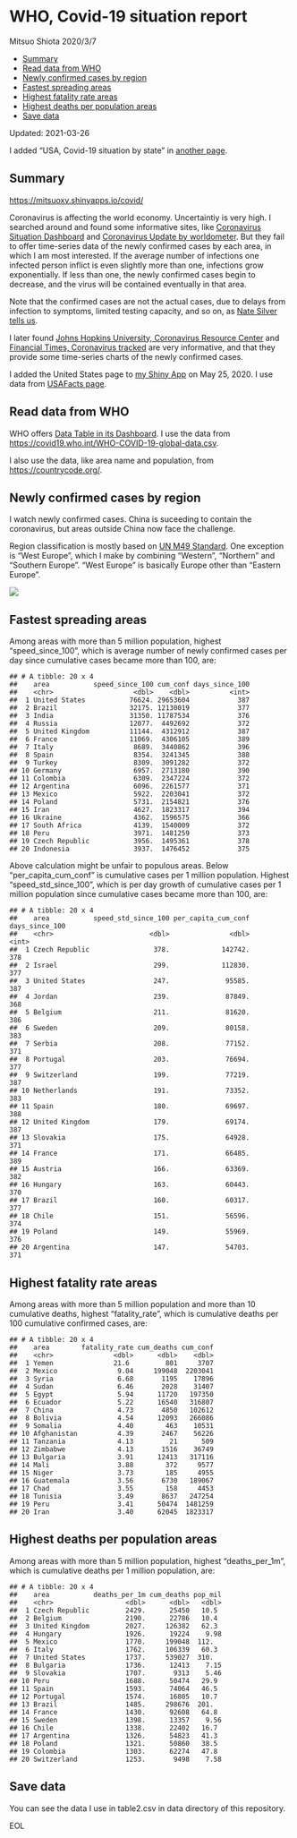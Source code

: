 WHO, Covid-19 situation report
================
Mitsuo Shiota
2020/3/7

-   [Summary](#summary)
-   [Read data from WHO](#read-data-from-who)
-   [Newly confirmed cases by region](#newly-confirmed-cases-by-region)
-   [Fastest spreading areas](#fastest-spreading-areas)
-   [Highest fatality rate areas](#highest-fatality-rate-areas)
-   [Highest deaths per population
    areas](#highest-deaths-per-population-areas)
-   [Save data](#save-data)

Updated: 2021-03-26

I added “USA, Covid-19 situation by state” in [another page](USA.md).

## Summary

<https://mitsuoxv.shinyapps.io/covid/>

Coronavirus is affecting the world economy. Uncertaintiy is very high. I
searched around and found some informative sites, like [Coronavirus
Situation
Dashboard](https://who.maps.arcgis.com/apps/opsdashboard/index.html#/c88e37cfc43b4ed3baf977d77e4a0667)
and [Coronavirus Update by
worldometer](https://www.worldometers.info/coronavirus/). But they fail
to offer time-series data of the newly confirmed cases by each area, in
which I am most interested. If the average number of infections one
infected person inflict is even slightly more than one, infections grow
exponentially. If less than one, the newly confirmed cases begin to
decrease, and the virus will be contained eventually in that area.

Note that the confirmed cases are not the actual cases, due to delays
from infection to symptoms, limited testing capacity, and so on, as
[Nate Silver tells
us](https://fivethirtyeight.com/features/coronavirus-case-counts-are-meaningless/).

I later found [Johns Hopkins University, Coronavirus Resource
Center](https://coronavirus.jhu.edu/) and [Financial Times, Coronavirus
tracked](https://www.ft.com/content/a26fbf7e-48f8-11ea-aeb3-955839e06441)
are very informative, and that they provide some time-series charts of
the newly confirmed cases.

I added the United States page to [my Shiny
App](https://mitsuoxv.shinyapps.io/covid/) on May 25, 2020. I use data
from [USAFacts
page](https://usafacts.org/visualizations/coronavirus-covid-19-spread-map/).

## Read data from WHO

WHO offers [Data Table in its Dashboard](https://covid19.who.int/table).
I use the data from
<https://covid19.who.int/WHO-COVID-19-global-data.csv>.

I also use the data, like area name and population, from
<https://countrycode.org/>.

## Newly confirmed cases by region

I watch newly confirmed cases. China is suceeding to contain the
coronavirus, but areas outside China now face the challenge.

Region classification is mostly based on [UN M49
Standard](https://unstats.un.org/unsd/methodology/m49/). One exception
is “West Europe”, which I make by combining “Western”, “Northern” and
“Southern Europe”. “West Europe” is basically Europe other than “Eastern
Europe”.

![](README_files/figure-gfm/chart-1.png)<!-- -->

## Fastest spreading areas

Among areas with more than 5 million population, highest
“speed\_since\_100”, which is average number of newly confirmed cases
per day since cumulative cases became more than 100, are:

    ## # A tibble: 20 x 4
    ##    area           speed_since_100 cum_conf days_since_100
    ##    <chr>                    <dbl>    <dbl>          <int>
    ##  1 United States           76624. 29653604            387
    ##  2 Brazil                  32175. 12130019            377
    ##  3 India                   31350. 11787534            376
    ##  4 Russia                  12077.  4492692            372
    ##  5 United Kingdom          11144.  4312912            387
    ##  6 France                  11069.  4306105            389
    ##  7 Italy                    8689.  3440862            396
    ##  8 Spain                    8354.  3241345            388
    ##  9 Turkey                   8309.  3091282            372
    ## 10 Germany                  6957.  2713180            390
    ## 11 Colombia                 6309.  2347224            372
    ## 12 Argentina                6096.  2261577            371
    ## 13 Mexico                   5922.  2203041            372
    ## 14 Poland                   5731.  2154821            376
    ## 15 Iran                     4627.  1823317            394
    ## 16 Ukraine                  4362.  1596575            366
    ## 17 South Africa             4139.  1540009            372
    ## 18 Peru                     3971.  1481259            373
    ## 19 Czech Republic           3956.  1495361            378
    ## 20 Indonesia                3937.  1476452            375

Above calculation might be unfair to populous areas. Below
“per\_capita\_cum\_conf” is cumulative cases per 1 million population.
Highest “speed\_std\_since\_100”, which is per day growth of cumulative
cases per 1 million population since cumulative cases became more than
100, are:

    ## # A tibble: 20 x 4
    ##    area           speed_std_since_100 per_capita_cum_conf days_since_100
    ##    <chr>                        <dbl>               <dbl>          <int>
    ##  1 Czech Republic                378.             142742.            378
    ##  2 Israel                        299.             112830.            377
    ##  3 United States                 247.              95585.            387
    ##  4 Jordan                        239.              87849.            368
    ##  5 Belgium                       211.              81620.            386
    ##  6 Sweden                        209.              80158.            383
    ##  7 Serbia                        208.              77152.            371
    ##  8 Portugal                      203.              76694.            377
    ##  9 Switzerland                   199.              77219.            387
    ## 10 Netherlands                   191.              73352.            383
    ## 11 Spain                         180.              69697.            388
    ## 12 United Kingdom                179.              69174.            387
    ## 13 Slovakia                      175.              64928.            371
    ## 14 France                        171.              66485.            389
    ## 15 Austria                       166.              63369.            382
    ## 16 Hungary                       163.              60443.            370
    ## 17 Brazil                        160.              60317.            377
    ## 18 Chile                         151.              56596.            374
    ## 19 Poland                        149.              55969.            376
    ## 20 Argentina                     147.              54703.            371

## Highest fatality rate areas

Among areas with more than 5 million population and more than 10
cumulative deaths, highest “fatality\_rate”, which is cumulative deaths
per 100 cumulative confirmed cases, are:

    ## # A tibble: 20 x 4
    ##    area        fatality_rate cum_deaths cum_conf
    ##    <chr>               <dbl>      <dbl>    <dbl>
    ##  1 Yemen               21.6         801     3707
    ##  2 Mexico               9.04     199048  2203041
    ##  3 Syria                6.68       1195    17896
    ##  4 Sudan                6.46       2028    31407
    ##  5 Egypt                5.94      11720   197350
    ##  6 Ecuador              5.22      16540   316807
    ##  7 China                4.73       4850   102612
    ##  8 Bolivia              4.54      12093   266086
    ##  9 Somalia              4.40        463    10531
    ## 10 Afghanistan          4.39       2467    56226
    ## 11 Tanzania             4.13         21      509
    ## 12 Zimbabwe             4.13       1516    36749
    ## 13 Bulgaria             3.91      12413   317116
    ## 14 Mali                 3.88        372     9577
    ## 15 Niger                3.73        185     4955
    ## 16 Guatemala            3.56       6730   189067
    ## 17 Chad                 3.55        158     4453
    ## 18 Tunisia              3.49       8637   247254
    ## 19 Peru                 3.41      50474  1481259
    ## 20 Iran                 3.40      62045  1823317

## Highest deaths per population areas

Among areas with more than 5 million population, highest
“deaths\_per\_1m”, which is cumulative deaths per 1 million population,
are:

    ## # A tibble: 20 x 4
    ##    area           deaths_per_1m cum_deaths pop_mil
    ##    <chr>                  <dbl>      <dbl>   <dbl>
    ##  1 Czech Republic         2429.      25450   10.5 
    ##  2 Belgium                2190.      22786   10.4 
    ##  3 United Kingdom         2027.     126382   62.3 
    ##  4 Hungary                1926.      19224    9.98
    ##  5 Mexico                 1770.     199048  112.  
    ##  6 Italy                  1762.     106339   60.3 
    ##  7 United States          1737.     539027  310.  
    ##  8 Bulgaria               1736.      12413    7.15
    ##  9 Slovakia               1707.       9313    5.46
    ## 10 Peru                   1688.      50474   29.9 
    ## 11 Spain                  1593.      74064   46.5 
    ## 12 Portugal               1574.      16805   10.7 
    ## 13 Brazil                 1485.     298676  201.  
    ## 14 France                 1430.      92608   64.8 
    ## 15 Sweden                 1398.      13357    9.56
    ## 16 Chile                  1338.      22402   16.7 
    ## 17 Argentina              1326.      54823   41.3 
    ## 18 Poland                 1321.      50860   38.5 
    ## 19 Colombia               1303.      62274   47.8 
    ## 20 Switzerland            1253.       9498    7.58

## Save data

You can see the data I use in table2.csv in data directory of this
repository.

EOL
